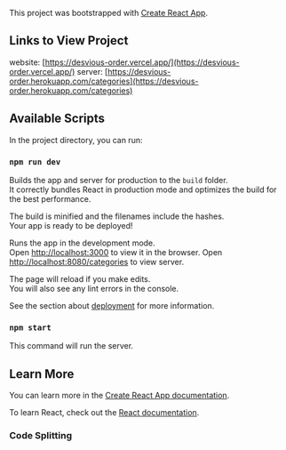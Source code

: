This project was bootstrapped with [Create React App](https://github.com/facebook/create-react-app).

## Links to View Project

website: [https://desvious-order.vercel.app/](https://desvious-order.vercel.app/)
server: [https://desvious-order.herokuapp.com/categories](https://desvious-order.herokuapp.com/categories)

## Available Scripts

In the project directory, you can run:

### `npm run dev`

Builds the app and server for production to the `build` folder.<br />
It correctly bundles React in production mode and optimizes the build for the best performance.

The build is minified and the filenames include the hashes.<br />
Your app is ready to be deployed!

Runs the app in the development mode.<br />
Open [http://localhost:3000](http://localhost:3000) to view it in the browser.
Open [http://localhost:8080/categories](http://localhost:8080/categories) to view server.

The page will reload if you make edits.<br />
You will also see any lint errors in the console.

See the section about [deployment](https://facebook.github.io/create-react-app/docs/deployment) for more information.

### `npm start`

This command will run the server.

## Learn More

You can learn more in the [Create React App documentation](https://facebook.github.io/create-react-app/docs/getting-started).

To learn React, check out the [React documentation](https://reactjs.org/).

### Code Splitting


